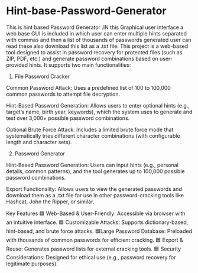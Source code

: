 # Hint-base-Password-Generator
This is hint based Password Generator .IN this Graphical user interface a web base GUI is included in which user can enter multiple hints separated with commas and then a list of thousands of passwords generated user can read these also download this list as a .txt file.
This project is a web-based tool designed to assist in password recovery for protected files (such as ZIP, PDF, etc.) and generate password combinations based on user-provided hints. It supports two main functionalities:

1. File Password Cracker



Common Password Attack: Uses a predefined list of 100 to 100,000 common passwords to attempt file decryption.

Hint-Based Password Generation: Allows users to enter optional hints (e.g., target’s name, birth year, keywords), which the system uses to generate and test over 3,000+ possible password combinations.

Optional Brute Force Attack: Includes a limited brute force mode that systematically tries different character combinations (with configurable length and character sets).


2. Password Generator



Hint-Based Password Generation: Users can input hints (e.g., personal details, common patterns), and the tool generates up to 100,000 possible password combinations.

Export Functionality: Allows users to view the generated passwords and download them as a .txt file for use in other password-cracking tools like Hashcat, John the Ripper, or similar.


Key Features
🟦 Web-Based & User-Friendly: Accessible via browser with an intuitive interface.
🟦 Customizable Attacks: Supports dictionary-based, hint-based, and brute force attacks.
🟦Large Password Database: Preloaded with thousands of common passwords for efficient cracking.
🟦 Export & Reuse: Generates password lists for external cracking tools.
🟦 Security Considerations: Designed for ethical use (e.g., password recovery for legitimate purposes).
